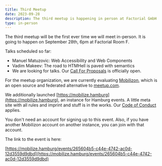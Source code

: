 ```yaml
---
title: Third Meetup
date: 2023-09-28
description: The third meetup is happening in person at Factorial GmbH
type: in-person
---
```


The third meetup will be the first ever time we will meet in-person. It is going to happen on September 28th, 6pm at Factorial Room F.

Talks scheduled so far:

- Manuel Matuzovic: Web Accessibility and Web Components
- Vadim Makeev: The road to HTMHell is paved with semantics
- We are looking for talks. Our [Call For Proposals](https://hhtml.de/call-for-proposals/) is officially open.

For the meetup organization, we are currently evaluating [Mobilizon](https://mobilizon.org/en/), which is an open source and federated alternative to [meetup.com](https://meetup.com).

We additionally launched [https://mobilize.hamburg](https://mobilize.hamburg), an instance for Hamburg events. A little meta site with all rules and imprint and stuff is in the works. Our [Code of Conduct](https://hhtml.de/code-of-conduct/) applies.

You don't need an account for signing up to this event. Also, if you have another Mobilizon account on another instance, you can join with that account.

The link to the event is here:

[https://mobilize.hamburg/events/265604b5-c44e-4742-ac0d-12d3559d9dbd](https://mobilize.hamburg/events/265604b5-c44e-4742-ac0d-12d3559d9dbd)
